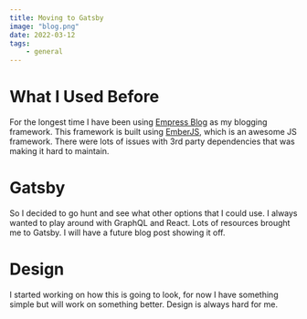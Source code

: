 ```yaml
---
title: Moving to Gatsby
image: "blog.png"
date: 2022-03-12
tags:
	- general
---
```


# What I Used Before

For the longest time I have been using [Empress Blog](https://empress-blog.netlify.app) as my blogging framework. This framework is built using [EmberJS](https://emberjs.com), which is an awesome JS framework. There were lots of issues with 3rd party dependencies that was making it hard to maintain.

# Gatsby

So I decided to go hunt and see what other options that I could use. I always wanted to play around with GraphQL and React. Lots of resources brought me to Gatsby. I will have a future blog post showing it off.

# Design

I started working on how this is going to look, for now I have something simple but will work on something better. Design is always hard for me.
